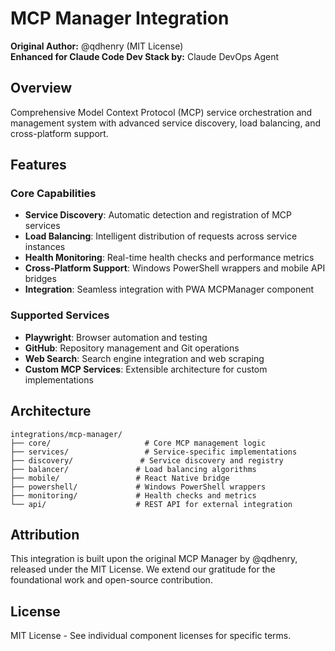 # MCP Manager Integration

**Original Author:** @qdhenry (MIT License)  
**Enhanced for Claude Code Dev Stack by:** Claude DevOps Agent

## Overview

Comprehensive Model Context Protocol (MCP) service orchestration and management system with advanced service discovery, load balancing, and cross-platform support.

## Features

### Core Capabilities
- **Service Discovery**: Automatic detection and registration of MCP services
- **Load Balancing**: Intelligent distribution of requests across service instances
- **Health Monitoring**: Real-time health checks and performance metrics
- **Cross-Platform Support**: Windows PowerShell wrappers and mobile API bridges
- **Integration**: Seamless integration with PWA MCPManager component

### Supported Services
- **Playwright**: Browser automation and testing
- **GitHub**: Repository management and Git operations
- **Web Search**: Search engine integration and web scraping
- **Custom MCP Services**: Extensible architecture for custom implementations

## Architecture

```
integrations/mcp-manager/
├── core/                     # Core MCP management logic
├── services/                 # Service-specific implementations
├── discovery/               # Service discovery and registry
├── balancer/               # Load balancing algorithms
├── mobile/                 # React Native bridge
├── powershell/             # Windows PowerShell wrappers
├── monitoring/             # Health checks and metrics
└── api/                    # REST API for external integration
```

## Attribution

This integration is built upon the original MCP Manager by @qdhenry, released under the MIT License. We extend our gratitude for the foundational work and open-source contribution.

## License

MIT License - See individual component licenses for specific terms.